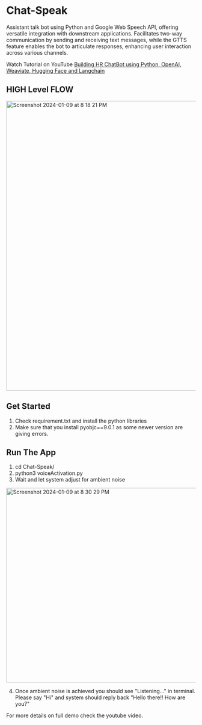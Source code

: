# Chat-Speak
Assistant talk bot using Python and Google Web Speech API, offering versatile integration with downstream applications. Facilitates two-way communication by sending and receiving text messages, while the GTTS feature enables the bot to articulate responses, enhancing user interaction across various channels.

 <p align="left">
    <p>
      Watch Tutorial on YouTube <a href="https://youtu.be/gkQq2AoGGLY" target="_blank">Building HR ChatBot using Python, OpenAI, Weaviate, Hugging Face and Langchain</a>
    </p>
    
  </p>

## HIGH Level FLOW

<img width="771" alt="Screenshot 2024-01-09 at 8 18 21 PM" src="https://github.com/gaganpreet-parmar/Chat-Speak/assets/156009742/58a388ef-a7e2-45cb-997b-49aa04257915">

## Get Started

1. Check requirement.txt and install the python libraries
2. Make sure that you install pyobjc==9.0.1 as some newer version are giving errors.

## Run The App

1. cd Chat-Speak/ 
2. python3 voiceActivation.py
3. Wait and let system adjust for ambient noise 

<img width="518" alt="Screenshot 2024-01-09 at 8 30 29 PM" src="https://github.com/gaganpreet-parmar/Chat-Speak/assets/156009742/3b089d8c-eeed-4b34-b1a3-60a3d6e56810">

4. Once ambient noise is achieved you should see "Listening..." in terminal. Please say "Hi" and system should reply back "Hello there!! How are you?"

For more details on full demo check the youtube video.



